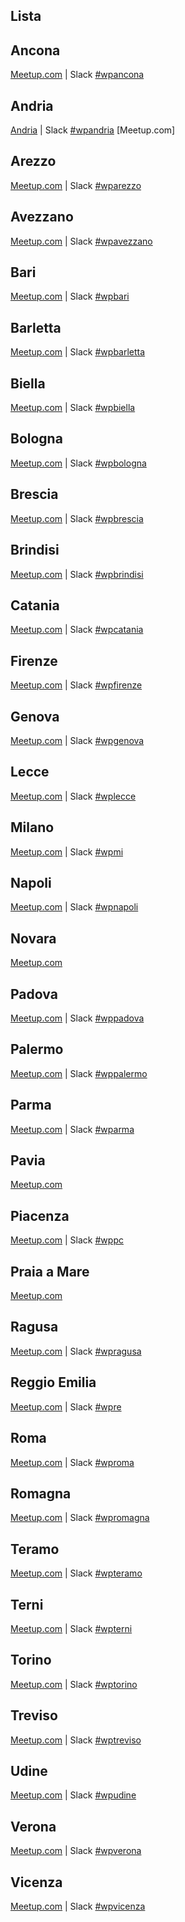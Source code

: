 ## Lista

## Ancona
[Meetup.com](https://www.meetup.com/it-IT/Meetup-WordPress-Ancona/) | Slack [#wpancona](https://italia-wp-community.slack.com/messages/C1QK7NS1W/)

## Andria
[Andria](https://www.meetup.com/it-IT/WordPress-Meetup-Andria/) | Slack [#wpandria](https://italia-wp-community.slack.com/messages/C1D8P70P6/)
[Meetup.com]

## Arezzo
[Meetup.com](https://www.meetup.com/it-IT/Arezzo-WordPress-Meetup/) | Slack [#wparezzo](https://italia-wp-community.slack.com/messages/C5S2KRS4W/)

## Avezzano
[Meetup.com](https://www.meetup.com/it-IT/WordPress-Meetup-Avezzano/) | Slack [#wpavezzano](https://italia-wp-community.slack.com/messages/C1LJKV4GK/)

## Bari 
[Meetup.com](https://www.meetup.com/it-IT/WordPress-Meetup-Bari/) | Slack [#wpbari](https://italia-wp-community.slack.com/messages/C0Y2CHP6H/)

## Barletta
[Meetup.com](https://www.meetup.com/it/Barletta-WordPress-Meetup) | Slack [#wpbarletta](https://italia-wp-community.slack.com/messages/C06437FRU/)

## Biella
[Meetup.com](https://www.meetup.com/it-IT/WordPress-Meetup-Biella/) | Slack [#wpbiella](https://italia-wp-community.slack.com/messages/C1N52H82D/)

## Bologna
[Meetup.com](https://www.meetup.com/WordPress-Meetup-Bologna/) | Slack [#wpbologna](https://italia-wp-community.slack.com/messages/C0645S6RY/)

## Brescia
[Meetup.com](https://www.meetup.com/it/WordPress-Meetup-Brescia/) | Slack [#wpbrescia](https://italia-wp-community.slack.com/messages/C076S2S3S/)

## Brindisi
[Meetup.com](https://www.meetup.com/it-IT/WordPress-Meetup-Brindisi/) | Slack [#wpbrindisi](https://italia-wp-community.slack.com/messages/C2FH8Q3JL/)

## Catania
[Meetup.com](https://www.meetup.com/it-IT/Meetup-WordPress-Catania/) | Slack [#wpcatania](https://italia-wp-community.slack.com/messages/C06GKUM0D/)

## Firenze
[Meetup.com](https://www.meetup.com/WordPress-Meetup-Firenze/) | Slack [#wpfirenze](https://italia-wp-community.slack.com/messages/C1QHB5E2H/)

## Genova
[Meetup.com](https://www.meetup.com/it/WordPress-Meetup-Genova/) | Slack [#wpgenova](https://italia-wp-community.slack.com/messages/C0830SSE6/)

## Lecce
[Meetup.com](https://www.meetup.com/it-IT/WordPress-Meetup-Lecce/) | Slack [#wplecce](https://italia-wp-community.slack.com/messages/C3T2J6VB8/)

## Milano
[Meetup.com](https://www.meetup.com/WordPress-Meetup-Milano/) | Slack [#wpmi](https://italia-wp-community.slack.com/messages/C0645QBC2/)

## Napoli
[Meetup.com](https://www.meetup.com/WordPress-Napoli-Meetup/) | Slack [#wpnapoli](https://italia-wp-community.slack.com/messages/CANCLV59T/)

## Novara
[Meetup.com](https://www.meetup.com/WordPress-Meetup-Novara/)

## Padova
[Meetup.com](https://www.meetup.com/it-IT/Padova-WordPress-Meetup/) | Slack [#wppadova](https://italia-wp-community.slack.com/messages/C1L8PGLJY/)

## Palermo
[Meetup.com](https://www.meetup.com/it-IT/Palermo-WordPress-Meetup/) | Slack [#wppalermo](https://italia-wp-community.slack.com/messages/C5XDNKK7F/)

## Parma
[Meetup.com](https://www.meetup.com/it-IT/WordPress-Meetup-Parma/) | Slack [#wparma](https://italia-wp-community.slack.com/messages/C0Q3RARRS/)

## Pavia
[Meetup.com](https://www.meetup.com/Pavia-WordPress-Meetup/)

## Piacenza
[Meetup.com](https://www.meetup.com/it-IT/Piacenza-WordPress-Meetup/) | Slack [#wppc](https://italia-wp-community.slack.com/messages/C1X1UH630/)

## Praia a Mare
[Meetup.com](https://www.meetup.com/Praia-a-Mare-WordPress-Meetup/)

## Ragusa
[Meetup.com](https://www.meetup.com/it-IT/wordpress-meetup-ragusa/) | Slack [#wpragusa](https://italia-wp-community.slack.com/messages/C1MTT638X/)

## Reggio Emilia
[Meetup.com](https://www.meetup.com/it-IT/Reggio-Emilia-WordPress-Meetup/) | Slack [#wpre](https://italia-wp-community.slack.com/messages/C0L5DTWRM/)

## Roma
[Meetup.com](https://www.meetup.com/RomaWordPress/) | Slack [#wproma](https://italia-wp-community.slack.com/messages/C06434N3S/)

## Romagna
[Meetup.com](https://www.meetup.com/Romagna-WordPress-Meetup/) | Slack [#wpromagna](https://italia-wp-community.slack.com/messages/C064A3X2L/)

## Teramo
[Meetup.com](https://www.meetup.com/it-IT/WordPress-Meetup-Teramo/) | Slack [#wpteramo](https://italia-wp-community.slack.com/messages/CAN2H9FK6/)

## Terni
[Meetup.com](https://www.meetup.com/it-IT/WordPress-Meetup-Terni/) | Slack [#wpterni](https://italia-wp-community.slack.com/messages/CAK3T4DAT/)

## Torino
[Meetup.com](https://www.meetup.com/WordPress-Meetup-Torino/) | Slack [#wptorino](https://italia-wp-community.slack.com/messages/C0663UAHX/)

## Treviso
[Meetup.com](https://www.meetup.com/it-IT/Treviso-WordPress-Meetup/) | Slack [#wptreviso](https://italia-wp-community.slack.com/messages/C18AY2UN9/)

## Udine
[Meetup.com](https://www.meetup.com/it-IT/Udine-WordPress-Meeup) | Slack [#wpudine](https://italia-wp-community.slack.com/messages/C1HRN1EF3/)

## Verona
[Meetup.com](https://www.meetup.com/it-IT/Verona-WordPress-Meetup/) | Slack [#wpverona](https://italia-wp-community.slack.com/messages/C0Y34P37C/)

## Vicenza
[Meetup.com](https://www.meetup.com/it-IT/WordPress-Meetup-Vicenza/) | Slack [#wpvicenza](https://italia-wp-community.slack.com/messages/C6M3RLPQQ/)
